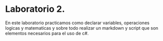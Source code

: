 # Laboratorio 2.
 
 En este laboratorio practicamos como declarar variables, operaciones logicas y matematicas y sobre todo realizar un markdown y script que son elementos necesarios para el uso de c#.
